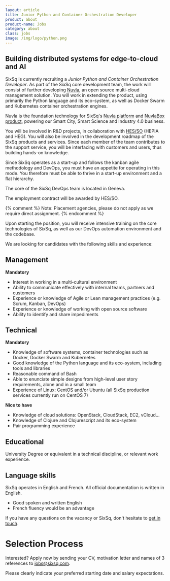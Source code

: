```yaml
---
layout: article
title: Junior Python and Container Orchestration Developer
product: about
product-name: Jobs
category: about
class: jobs
image: /img/logo/python.png
---
```


Building distributed systems for edge-to-cloud and AI
----

SixSq is currently recruiting a *Junior Python and Container Orchestration Developer*. As part of the SixSq core development team, the work will
consist of further developing [Nuvla](/products-and-services/nuvla/overview), an open source multi-cloud management solution.  You will work in extending the product, using primarily the Python language and its eco-system, as well as Docker Swarm and Kubernetes container orchestration engines.  

Nuvla is the foundation technology for SixSq's [Nuvla platform](/products-and-services/nuvla/overview) and [NuvlaBox product](/products-and-services/nuvlabox/overview), powering our Smart City, Smart Science and Industry 4.0 business.

You will be involved in R&D projects, in collaboration with [HES/SO](https://www.hes-so.ch/en/homepage-hes-so-1679.html) (HEPIA and HEG). You will also be involved in the
development roadmap of the SixSq products and services.  Since each member of the team contributes to the support service, you will be interfacing with customers and users, thus building hands-on knowledge.

Since SixSq operates as a start-up and follows the kanban agile methodology and DevOps, you must have an appetite for operating in this mode. You therefore must be able to thrive in a start-up environment and a flat hierarchy.

The core of the SixSq DevOps team is located in Geneva. 

The employment contract will be awarded by HES/SO.

{% comment %} Note: Placement agencies, please do not apply as we require direct assignment. {% endcomment %}

Upon starting the position, you will receive intensive training on the core technologies of SixSq, as well as our DevOps automation environment and the codebase.


We are looking for candidates with the following skills and experience:  


Management
----

**Mandatory**

- Interest in working in a multi-cultural environment
- Ability to communicate effectively with internal teams, partners and customers
- Experience or knowledge of Agile or Lean management practices (e.g. Scrum, Kanban, DevOps)
- Experience or knowledge of working with open source software
- Ability to identify and share impediments

Technical
----

**Mandatory**

- Knowledge of software systems, container technologies such as Docker, Docker Swarm and Kubernetes
- Good knowledge of the Python language and its eco-system, including tools and libraries
- Reasonable command of Bash
- Able to enunciate simple designs from high-level user story requirements, alone and in a small team
- Experience of Linux: CentOS and/or Ubuntu (all SixSq production services currently run on CentOS 7)

**Nice to have**

- Knowledge of cloud solutions: OpenStack, CloudStack, EC2, vCloud...
- Knowledge of Clojure and Clojurescript and its eco-system
- Pair programming experience


Educational
----

University Degree or equivalent in a technical discipline, or relevant work experience.


Language skills
----

SixSq operates in English and French. All official documentation is written in English.

- Good spoken and written English
- French fluency would be an advantage


If you have any questions on the vacancy or SixSq, don't hesitate to [get in touch](mailto:jobs@sixsq.com?subject=job%20application).

Selection Process
===================


Interested? Apply now by sending your CV, motivation letter and names of 3 references to [jobs@sixsq.com](mailto:jobs@sixsq.com?subject=job%20application). 


Please clearly indicate your preferred starting date and salary expectations.

